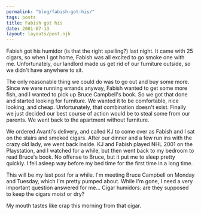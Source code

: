 ```yaml
---
permalink: "blog/fabish-got-his/"
tags: posts
title: Fabish got his
date: 2001-07-13
layout: layouts/post.njk
---
```


Fabish got his humidor (is that the right spelling?) last night. It came with 25 cigars, so when I got home, Fabish was all excited to go smoke one with me. Unfortunately, our landlord made us get rid of our furniture outside, so we didn't have anywhere to sit. 

The only reasonable thing we could do was to go out and buy some more. Since we were running errands anyway, Fabish wanted to get some more fish, and I wanted to pick up Bruce Campbell's book. So we got that done and started looking for furniture. We wanted it to be comfortable, nice looking, and cheap. Unfortunately, that combination doesn't exist. Finally we just decided our best course of action would be to steal some from our parents. We went back to the apartment without furniture.

We ordered Avanti's delivery, and called KJ to come over as Fabish and I sat on the stairs and smoked cigars. After our dinner and a few run ins with the crazy old lady, we went back inside. KJ and Fabish played NHL 2001 on the Playstation, and I watched for a while, but then went back to my bedroom to read Bruce's book. No offense to Bruce, but it put me to sleep pretty quickly. I fell asleep way before my bed time for the first time in a long time.

This will be my last post for a while. I'm meeting Bruce Campbell on Monday and Tuesday, which I'm pretty pumped about. While I'm gone, I need a very important question answered for me... Cigar humidors: are they supposed to keep the cigars moist or dry? 

My mouth tastes like crap this morning from that cigar.